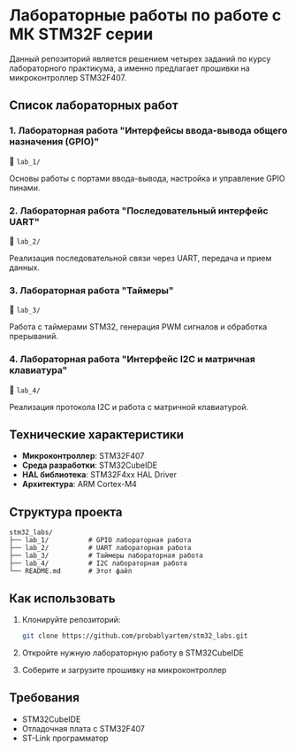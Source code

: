 # Лабораторные работы по работе с МК STM32F серии

Данный репозиторий является решением четырех заданий по курсу лабораторного практикума, а именно предлагает прошивки на микроконтроллер STM32F407.

## Список лабораторных работ

### 1. Лабораторная работа "Интерфейсы ввода-вывода общего назначения (GPIO)"
📁 `lab_1/`

Основы работы с портами ввода-вывода, настройка и управление GPIO пинами.

### 2. Лабораторная работа "Последовательный интерфейс UART"
📁 `lab_2/`

Реализация последовательной связи через UART, передача и прием данных.

### 3. Лабораторная работа "Таймеры"
📁 `lab_3/`

Работа с таймерами STM32, генерация PWM сигналов и обработка прерываний.

### 4. Лабораторная работа "Интерфейс I2C и матричная клавиатура"
📁 `lab_4/`

Реализация протокола I2C и работа с матричной клавиатурой.

## Технические характеристики

- **Микроконтроллер**: STM32F407
- **Среда разработки**: STM32CubeIDE
- **HAL библиотека**: STM32F4xx HAL Driver
- **Архитектура**: ARM Cortex-M4

## Структура проекта

```
stm32_labs/
├── lab_1/          # GPIO лабораторная работа
├── lab_2/          # UART лабораторная работа  
├── lab_3/          # Таймеры лабораторная работа
├── lab_4/          # I2C лабораторная работа
└── README.md       # Этот файл
```

## Как использовать

1. Клонируйте репозиторий:
   ```bash
   git clone https://github.com/probablyartem/stm32_labs.git
   ```

2. Откройте нужную лабораторную работу в STM32CubeIDE

3. Соберите и загрузите прошивку на микроконтроллер

## Требования

- STM32CubeIDE
- Отладочная плата с STM32F407
- ST-Link программатор

